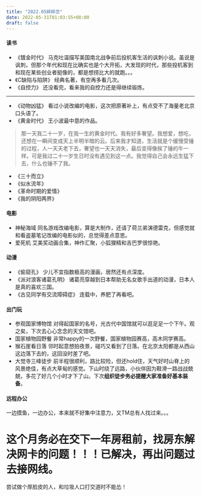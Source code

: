 ```yaml
---
title: "2022.05碎碎念"
date: 2022-05-31T01:03:55+08:00
draft: false
---
```


#### 读书
* 《镀金时代》
马克吐温描写美国南北战争前后投机客生活的讽刺小说。虽说是讽刺，但那个年代和现在比确实也是个大开拓，大发现的时代，那些投机客到和现在某些创业者挺像的，都是想捞比大的就跑。。。
* 《C缺陷与陷阱》
经典名著，有空再多看几次。
* 《自控力》
还没看完，看来我的自控力还是得继续锻炼。
<!--more-->
---------------------------------------------------
* 《动物凶猛》
看过小说改编的电影，这次把原著补上，有点受不了海量老北京口头语了。
* 《黄金时代》
王小波最中意的作品。
> 那一天我二十一岁，在我一生的黄金时代。我有好多奢望。我想爱，想吃，还想在一瞬间变成天上半明半暗的云。后来我才知道，生活就是个缓慢受锤的过程，人一天天老下去，奢望也一天天消失，最后变得像挨了锤的牛一样。可是我过二十一岁生日时没有遇见到这一点。我觉得自己会永远生猛下去，什么也锤不了我。
* 《三十而立》
* 《似水流年》
* 《革命时期的爱情》
* 《我的阴阳两界》

#### 电影
* 神秘海域
同名游戏改编电影，算是大制作，还请了荷兰弟演德雷克，但感觉就和看盗墓笔记改编的电影似的，总觉得差点意思。
* 爱死机
艾美奖动画合集，神作汇聚，小狐狸精和吉巴罗很惊艳。

#### 动漫
* 《偷窥孔》
少儿不宜指数极高的漫画，居然还有点深度。
* 《派对浪客诸葛孔明》
诸葛亮穿越到日本帮助无名女歌手出道的动漫，日本人是真的喜欢三国。
* 《古见同学有交流障碍症》
连载中，养肥了再看吧。


#### 出门玩
* 参观国家博物馆
对得起国家的名号，光古代中国馆就可以逛足足一个下午。观之矣，下次去心心念念的天文馆吧。
* 国家植物园野餐
非常happy的一次野餐，国家植物园赛高，高木同学赛高。
* 猴石崖看日落
邻时起意想拍夜景，碰巧又看到了日落。在北京太阳都是从西山这边落下去的，这回没时差了吧。
* 大觉寺三峰徒步
前半程很顺利，路比较险，但还hold住，天气好时山脊上的风景绝佳，有点大草甸的感觉。下山时绕了远路，小伙伴因为鞋滑一路战战兢兢，多花了好几个小时才下了山。下次**组织徒步务必提醒大家准备好基本装备**。


#### 远程办公
一边摸鱼，一边办公，本来就不好集中注意力，又TM总有人找过来。。。



# 这个月务必在交下一年房租前，找房东解决网卡的问题！！！已解决，再出问题过去接网线。

尝试做个厚脸皮的人，和垃圾人口打交道时不能怂！